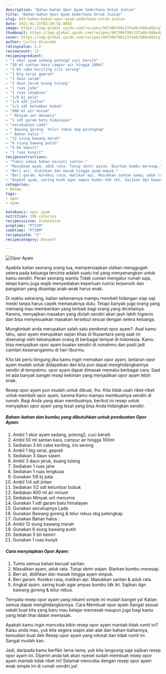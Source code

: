 ```yaml
---
description: "Bahan-bahan Opor Ayam Sederhana Untuk Jualan"
title: "Bahan-bahan Opor Ayam Sederhana Untuk Jualan"
slug: 843-bahan-bahan-opor-ayam-sederhana-untuk-jualan
date: 2021-01-15T03:59:52.804Z
image: https://img-global.cpcdn.com/recipes/907306f98c237ad6/680x482cq70/opor-ayam-foto-resep-utama.jpg
thumbnail: https://img-global.cpcdn.com/recipes/907306f98c237ad6/680x482cq70/opor-ayam-foto-resep-utama.jpg
cover: https://img-global.cpcdn.com/recipes/907306f98c237ad6/680x482cq70/opor-ayam-foto-resep-utama.jpg
author: Curtis Alvarado
ratingvalue: 3.2
reviewcount: 13
recipeingredient:
- "1 ekor ayam sedang potong2 cuci bersih"
- "50 ml santan kara campur air hingga 100ml"
- "3 bh cabe keriting iris serong"
- "1 btg serai geprek"
- "3 daun salam"
- "3 daun jeruk buang tulang"
- "1 ruas jahe"
- "1 ruas lengkuas"
- "1/8 bj pala"
- "1/4 sdt jintan"
- "1/2 sdt ketumbar bubuk"
- "600 ml air minum"
- " Minyak unt menumis"
- "1 sdt garam batu himalayan"
- "secukupnya Lada"
- " Bawang goreng  telur rebus sbg pelengkap"
- " Bahan halus "
- "12 siung bawang merah"
- "6 siung bawang putih"
- "5 bh kemiri"
- "1 ruas kunyit"
recipeinstructions:
- "Tumis semua bahan kecuali santan."
- "Masukkan ayam, aduk rata. Tutup sbntr wajan. Biarkan bumbu meresap."
- "Beri air, didihkan dan masak hingga ayam empuk."
- "Beri garam. Koreksi rasa, matikan api. Masukkan santan &amp; aduk rata."
- "Angkat ayam, saring kuah agar ampas bumbu tdk ikt. Sajikan dgn bawang goreng &amp; telur rebus."
categories:
- Resep
tags:
- opor
- ayam

katakunci: opor ayam 
nutrition: 196 calories
recipecuisine: Indonesian
preptime: "PT11M"
cooktime: "PT38M"
recipeyield: "2"
recipecategory: Dessert

---
```



![Opor Ayam](https://img-global.cpcdn.com/recipes/907306f98c237ad6/680x482cq70/opor-ayam-foto-resep-utama.jpg)

Apabila kalian seorang orang tua, mempersiapkan olahan menggugah selera pada keluarga tercinta adalah suatu hal yang menyenangkan untuk kamu sendiri. Peran seorang  wanita Tidak cuman mengatur rumah saja, tetapi kamu juga wajib menyediakan keperluan nutrisi terpenuhi dan panganan yang disantap anak-anak harus enak.

Di waktu  sekarang, kalian sebenarnya mampu membeli hidangan siap saji meski tanpa harus capek memasaknya dulu. Tetapi banyak juga orang yang memang mau memberikan yang terbaik bagi orang yang dicintainya. Karena, menyajikan masakan yang diolah sendiri akan jauh lebih higienis dan bisa menyesuaikan masakan tersebut sesuai dengan selera keluarga. 



Mungkinkah anda merupakan salah satu penikmat opor ayam?. Asal kamu tahu, opor ayam merupakan sajian khas di Nusantara yang saat ini disenangi oleh kebanyakan orang di berbagai tempat di Indonesia. Kamu bisa menyajikan opor ayam buatan sendiri di rumahmu dan pasti jadi camilan kesenanganmu di hari liburmu.

Kita tak perlu bingung jika kamu ingin memakan opor ayam, lantaran opor ayam mudah untuk didapatkan dan kita pun dapat menghidangkannya sendiri di tempatmu. opor ayam dapat dimasak memalui berbagai cara. Saat ini ada banyak banget resep kekinian yang menjadikan opor ayam lebih enak.

Resep opor ayam pun mudah untuk dibuat, lho. Kita tidak usah ribet-ribet untuk membeli opor ayam, karena Kamu mampu membuatnya sendiri di rumah. Bagi Anda yang akan membuatnya, berikut ini resep untuk menyajikan opor ayam yang lezat yang bisa Anda hidangkan sendiri.

<!--inarticleads1-->

##### Bahan-bahan dan bumbu yang dibutuhkan untuk pembuatan Opor Ayam:

1. Ambil 1 ekor ayam sedang, potong2, cuci bersih
1. Ambil 50 ml santan kara, campur air hingga 100ml
1. Sediakan 3 bh cabe keriting, iris serong
1. Ambil 1 btg serai, geprek
1. Sediakan 3 daun salam
1. Ambil 3 daun jeruk, buang tulang
1. Sediakan 1 ruas jahe
1. Sediakan 1 ruas lengkuas
1. Gunakan 1/8 bj pala
1. Ambil 1/4 sdt jintan
1. Sediakan 1/2 sdt ketumbar bubuk
1. Sediakan 600 ml air minum
1. Sediakan  Minyak unt menumis
1. Gunakan 1 sdt garam batu himalayan
1. Gunakan secukupnya Lada
1. Gunakan  Bawang goreng &amp; telur rebus sbg pelengkap
1. Gunakan  Bahan halus :
1. Ambil 12 siung bawang merah
1. Gunakan 6 siung bawang putih
1. Sediakan 5 bh kemiri
1. Gunakan 1 ruas kunyit




<!--inarticleads2-->

##### Cara menyiapkan Opor Ayam:

1. Tumis semua bahan kecuali santan.
1. Masukkan ayam, aduk rata. Tutup sbntr wajan. Biarkan bumbu meresap.
1. Beri air, didihkan dan masak hingga ayam empuk.
1. Beri garam. Koreksi rasa, matikan api. Masukkan santan &amp; aduk rata.
1. Angkat ayam, saring kuah agar ampas bumbu tdk ikt. Sajikan dgn bawang goreng &amp; telur rebus.




Ternyata resep opor ayam yang nikamt simple ini mudah banget ya! Kalian semua dapat menghidangkannya. Cara Membuat opor ayam Sangat sesuai sekali buat kita yang baru mau belajar memasak maupun juga bagi kamu yang telah lihai dalam memasak.

Apakah kamu ingin mencoba bikin resep opor ayam mantab tidak rumit ini? Kalau anda mau, yuk kita segera siapin alat-alat dan bahan-bahannya, kemudian buat deh Resep opor ayam yang nikmat dan tidak rumit ini. Sangat mudah kan. 

Jadi, daripada kamu berfikir lama-lama, yuk kita langsung saja sajikan resep opor ayam ini. Dijamin anda tak akan nyesel sudah membuat resep opor ayam mantab tidak ribet ini! Selamat mencoba dengan resep opor ayam enak simple ini di rumah sendiri,ya!.

